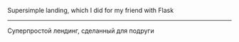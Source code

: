 Supersimple landing, which I did for my friend with Flask 

-------------------------------------------------

Суперпростой лендинг, сделанный для подруги
